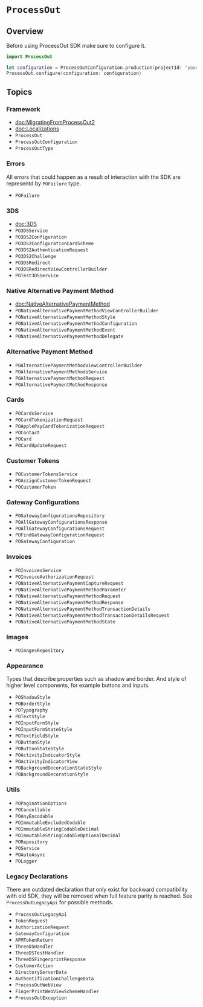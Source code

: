 # ``ProcessOut``

## Overview

Before using ProcessOut SDK make sure to configure it.

```swift
import ProcessOut

let configuration = ProcessOutConfiguration.production(projectId: "your_project_id")
ProcessOut.configure(configuration: configuration)
```

## Topics

### Framework

- <doc:MigratingFromProcessOut2>
- <doc:Localizations>
- ``ProcessOut``
- ``ProcessOutConfiguration``
- ``ProcessOutType``

### Errors

All errors that could happen as a result of interaction with the SDK are representd by ``POFailure`` type.

- ``POFailure``

### 3DS

- <doc:3DS>
- ``PO3DSService``
- ``PO3DS2Configuration``
- ``PO3DS2ConfigurationCardScheme``
- ``PO3DS2AuthenticationRequest``
- ``PO3DS2Challenge``
- ``PO3DSRedirect``
- ``PO3DSRedirectViewControllerBuilder``
- ``POTest3DSService``

### Native Alternative Payment Method

- <doc:NativeAlternativePaymentMethod>
- ``PONativeAlternativePaymentMethodViewControllerBuilder``
- ``PONativeAlternativePaymentMethodStyle``
- ``PONativeAlternativePaymentMethodConfiguration``
- ``PONativeAlternativePaymentMethodEvent``
- ``PONativeAlternativePaymentMethodDelegate``

### Alternative Payment Method

- ``POAlternativePaymentMethodViewControllerBuilder``
- ``POAlternativePaymentMethodsService``
- ``POAlternativePaymentMethodRequest``
- ``POAlternativePaymentMethodResponse``

### Cards

- ``POCardsService``
- ``POCardTokenizationRequest``
- ``POApplePayCardTokenizationRequest``
- ``POContact``
- ``POCard``
- ``POCardUpdateRequest``

### Customer Tokens

- ``POCustomerTokensService``
- ``POAssignCustomerTokenRequest``
- ``POCustomerToken``

### Gateway Configurations

- ``POGatewayConfigurationsRepository``
- ``POAllGatewayConfigurationsResponse``
- ``POAllGatewayConfigurationsRequest``
- ``POFindGatewayConfigurationRequest``
- ``POGatewayConfiguration``

### Invoices

- ``POInvoicesService``
- ``POInvoiceAuthorizationRequest``
- ``PONativeAlternativePaymentCaptureRequest``
- ``PONativeAlternativePaymentMethodParameter``
- ``PONativeAlternativePaymentMethodRequest``
- ``PONativeAlternativePaymentMethodResponse``
- ``PONativeAlternativePaymentMethodTransactionDetails``
- ``PONativeAlternativePaymentMethodTransactionDetailsRequest``
- ``PONativeAlternativePaymentMethodState``

### Images

- ``POImagesRepository``

### Appearance

Types that describe properties such as shadow and border. And style of higher level components, for example buttons and inputs.

- ``POShadowStyle``
- ``POBorderStyle``
- ``POTypography``
- ``POTextStyle``
- ``POInputFormStyle``
- ``POInputFormStateStyle``
- ``POTextFieldStyle``
- ``POButtonStyle``
- ``POButtonStateStyle``
- ``POActivityIndicatorStyle``
- ``POActivityIndicatorView``
- ``POBackgroundDecorationStateStyle``
- ``POBackgroundDecorationStyle``

### Utils

- ``POPaginationOptions``
- ``POCancellable``
- ``POAnyEncodable``
- ``POImmutableExcludedCodable``
- ``POImmutableStringCodableDecimal``
- ``POImmutableStringCodableOptionalDecimal``
- ``PORepository``
- ``POService``
- ``POAutoAsync``
- ``POLogger``

### Legacy Declarations

There are outdated declaration that only exist for backward compatibility with old SDK, they will be removed when
full feature parity is reached. See ``ProcessOutLegacyApi`` for possible methods.

- ``ProcessOutLegacyApi``
- ``TokenRequest``
- ``AuthorizationRequest``
- ``GatewayConfiguration``
- ``APMTokenReturn``
- ``ThreeDSHandler``
- ``ThreeDSTestHandler``
- ``ThreeDSFingerprintResponse``
- ``CustomerAction``
- ``DirectoryServerData``
- ``AuthentificationChallengeData``
- ``ProcessOutWebView``
- ``FingerPrintWebViewSchemeHandler``
- ``ProcessOutException``
